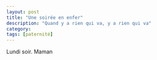 ```yaml
---
layout: post
title: "Une soirée en enfer"
description: "Quand y a rien qui va, y a rien qui va"
category: 
tags: [paternité]
---
```


Lundi soir.  Maman
